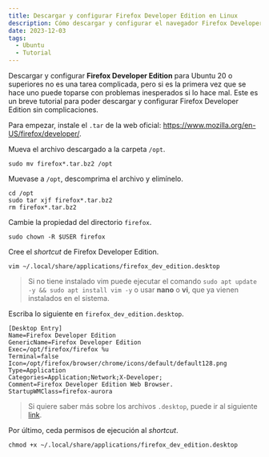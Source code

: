 ```yaml
---
title: Descargar y configurar Firefox Developer Edition en Linux
description: Cómo descargar y configurar el navegador Firefox Developer Edition para Linux.
date: 2023-12-03
tags:
  - Ubuntu
  - Tutorial
---
```


Descargar y configurar **Firefox Developer Edition** para Ubuntu 20 o superiores no es una tarea complicada, pero si es la primera vez que se hace uno puede toparse con problemas inesperados si lo hace mal. Este es un breve tutorial para poder descargar y configurar Firefox Developer Edition sin complicaciones.

Para empezar, instale el `.tar` de la web oficial: https://www.mozilla.org/en-US/firefox/developer/.

Mueva el archivo descargado a la carpeta `/opt`.

```
sudo mv firefox*.tar.bz2 /opt
```

Muevase a `/opt`, descomprima el archivo y elimínelo.

```
cd /opt
sudo tar xjf firefox*.tar.bz2
rm firefox*.tar.bz2
```

Cambie la propiedad del directorio `firefox`.

```
sudo chown -R $USER firefox
```

Cree el _shortcut_ de Firefox Developer Edition.

```
vim ~/.local/share/applications/firefox_dev_edition.desktop
```

> Si no tiene instalado vim puede ejecutar el comando `sudo apt update -y && sudo apt install vim -y` o usar **nano** o **vi**, que ya vienen instalados en el sistema.

Escriba lo siguiente en `firefox_dev_edition.desktop`.

```
[Desktop Entry]
Name=Firefox Developer Edition
GenericName=Firefox Developer Edition
Exec=/opt/firefox/firefox %u
Terminal=false
Icon=/opt/firefox/browser/chrome/icons/default/default128.png
Type=Application
Categories=Application;Network;X-Developer;
Comment=Firefox Developer Edition Web Browser.
StartupWMClass=firefox-aurora
```

> Si quiere saber más sobre los archivos `.desktop`, puede ir al siguiente [link](https://help.ubuntu.com/community/UnityLaunchersAndDesktopFiles).

Por último, ceda permisos de ejecución al _shortcut_.

```
chmod +x ~/.local/share/applications/firefox_dev_edition.desktop
```
